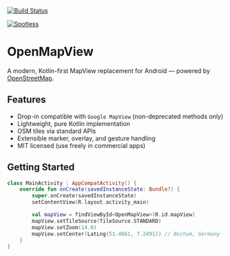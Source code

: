 [![Build Status](https://github.com/afarber/OpenMapView/actions/workflows/ci.yml/badge.svg)](https://github.com/afarber/OpenMapView/actions/workflows/ci.yml)

[![Spotless](https://github.com/afarber/OpenMapView/actions/workflows/spotless.yml/badge.svg)](https://github.com/afarber/OpenMapView/actions/workflows/spotless.yml)

# OpenMapView

A modern, Kotlin-first MapView replacement for Android — powered by [OpenStreetMap](https://www.openstreetmap.org/).

## Features
- Drop-in compatible with `Google MapView` (non-deprecated methods only)
- Lightweight, pure Kotlin implementation
- OSM tiles via standard APIs
- Extensible marker, overlay, and gesture handling
- MIT licensed (use freely in commercial apps)

## Getting Started

```kotlin
class MainActivity : AppCompatActivity() {
    override fun onCreate(savedInstanceState: Bundle?) {
        super.onCreate(savedInstanceState)
        setContentView(R.layout.activity_main)

        val mapView = findViewById<OpenMapView>(R.id.mapView)
        mapView.setTileSource(TileSource.STANDARD)
        mapView.setZoom(14.0)
        mapView.setCenter(LatLng(51.4661, 7.2491)) // Bochum, Germany
    }
}

